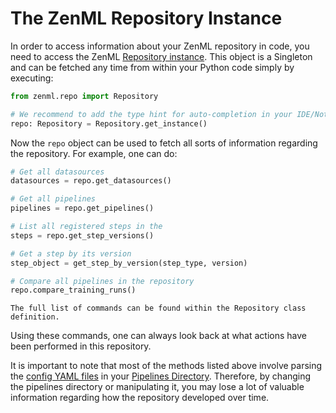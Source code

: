 # The ZenML Repository Instance

In order to access information about your ZenML repository in code, you need to access the ZenML [Repository instance](https://github.com/maiot-io/zenml/blob/main/zenml/core/repo/repo.py). This object is a Singleton and can be fetched any time from within your Python code simply by executing:

```python
from zenml.repo import Repository

# We recommend to add the type hint for auto-completion in your IDE/Notebook
repo: Repository = Repository.get_instance()
```

Now the `repo` object can be used to fetch all sorts of information regarding the repository. For example, one can do:

```python
# Get all datasources
datasources = repo.get_datasources()

# Get all pipelines
pipelines = repo.get_pipelines()

# List all registered steps in the 
steps = repo.get_step_versions()

# Get a step by its version
step_object = get_step_by_version(step_type, version)

# Compare all pipelines in the repository
repo.compare_training_runs()
```

```text
The full list of commands can be found within the Repository class definition.
```

Using these commands, one can always look back at what actions have been performed in this repository.

It is important to note that most of the methods listed above involve parsing the [config YAML files](../pipelines/what-is-a-pipeline.md) in your [Pipelines Directory](pipeline-directory.md). Therefore, by changing the pipelines directory or manipulating it, you may lose a lot of valuable information regarding how the repository developed over time.

